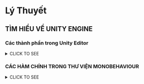 # Lý Thuyết

## TÌM HIỂU VỀ UNITY ENGINE
###	Các thành phần trong Unity Editor
<details><summary>CLICK TO SEE</summary>
<body >
<p><img src="https://images.viblo.asia/a8b99650-c3fd-43f2-939b-fc8f0fa8fa19.png" alt="" data-src="https://images.viblo.asia/a8b99650-c3fd-43f2-939b-fc8f0fa8fa19.png" data-zoom-src="https://images.viblo.asia/full/a8b99650-c3fd-43f2-939b-fc8f0fa8fa19.png" srcset="https://images.viblo.asia/retina/a8b99650-c3fd-43f2-939b-fc8f0fa8fa19.png 2x"></p>
<h3>1.Cửa sổ Sences</h3>
<ul>
<li>Phần này phần hiển thị các đối tượng trong scenes một cách trực quan, có thể lựa chọn các đối tượng, kéo thả, phóng to, thu nhỏ, xoay các đối tượng ...</li>
<li>Phần này có để thiết lập một số thông số như hiển thị ánh sáng, âm anh, cách nhìn 2D hay 3D ...
-Khung nhìn Scene là nơi bố trí các Game Object như cây cối, cảnh quan, enemy, player, camera, … trong game. Sự bố trí hoạt cảnh là một trong những chức năng quan trọng nhất của Unity.</li>
</ul>
<h3>2.Cửa sổ Hierarchy</h3>
<ul>
<li>Tab hierarchy là nơi hiển thị các Game Object trong Sences hiện hành. Khi các đối tượng được thêm hoặc xóa trong Sences, tương ứng với các đối tượng đó trong cửa sổ Hierarchy.</li>
<li>Tương tự trong tab Project, Hierarchy cũng có một thanh tìm kiếm giúp quản lý và thao tác với các Game Object hiệu quả hơn đặc biệt là với các dự án lớn.</li>
</ul>
<h3>3.	Cửa sổ Game</h3>
<ul>
<li>Đây là mạn hình demo Game, là góc nhìn từ camera trong game.</li>
<li>Thanh công cụ trong cửa sổ game cung cấp các tùy chỉnh về độ phân giải man hình,        thông số (stats), gizmos, tùy chọn bật tắt các component...</li>
</ul>
<h3>4.	Cửa sổ Project</h3>
<ul>
<li>Đây là cưa sổ explorer của Unity, hiển thị thông tin của tất cả các tài nguyên (Assets) trong game của bạn.</li>
<li>Cột bên trái hiển thị assets và các mục yêu thích dưới dạng cây thư mục tương tự như Windows Explorer. Khi click vào một nhánh trên cây thư mục thì toàn bộ nội dung của nhánh đó sẽ được hiển thị ở khung bên phải. Ta có thể tạo ra các thư mục mới bằng cách Right click -&gt; Create -&gt; Folder hoặc nhấn vào nút Create ở góc trên bên trái cửa sổ Project và chọn Folder. Các tài nguyên trong game cũng có thể được tạo ra bằng cách này.</li>
<li>Phía trên cây thư mục là mục Favorites, giúp chúng ta truy cập nhanh vào những tài nguyên thường sử dụng. Chúng ta có thể đưa các tài nguyên vào Favorites bằng thao tác kéo thả.</li>
<li>Đường dẫn của thư mục tài nguyên hiện tại. Chúng ta có thể dễ dàng tiếp cận các thư mục con hoặc thư mục gốc bằng cách click chuột vào mũi tên hoặc tên thư mục.</li>
</ul>
<h3>5.	Cửa sổ Inspector</h3>
<ul>
<li>Cửa sổ Inspector hiển thị chi tiết các thông tin về Game Object đang làm việc, kể cả những component được đính kèm và thuộc tính của nó. Bạn có thể điều chỉnh, thiết lập mọi thông số và chức năng của Game Object thông qua cửa sổ Inspector.</li>
<li>Mọi thuộc tính thể hiện trong Inspector đều có thể dễ dàng tuỳ chỉnh trực tiếp mà không cần thông qua một kịch bản định trước. Tuy nhiên Scripting API cung cấp một số lượng nhiều và đầy đủ hơn do giao diện Inspector là có giới hạn.</li>
<li>Các thiết lập của từng component được đặt trong menu. Các bạn có thể click chuột phải, hoặc chọn icon hình bánh răng nhỏ để xuất hiện menu.</li>
<li>Ngoài ra Inspector cũng thể hiện mọi thông số Import Setting của asset đang làm việc như hiển thị mã nguồn của Script, các thông số animation, …</li>
</ul>
<h2>II.	 Các khái niệm cơ bản trong unity</h2>
<h3>1.	GameObject</h3>
<p>Một đối tượng cụ thể trong game gọi là một game object, có thể là nhân vật, đồ vật nào đó.
Ví dụ: cây cối, xe cộ, nhà cửa, người...</p>
<h3>2.	Component</h3>
<p>Một GameObject sẽ có nhiều thành phần cấu tạo nên nó như là hình ảnh (sprite render), tập hợp các hành động (animator), thành phần xử lý va chạm (collision), tính toán vật lý (physical), mã điều khiển (script), các thành phần khác... mỗi thứ như vậy gọi là một component của GameObject.</p>
<h3>3. Sprite</h3>
<p>Là một hình ảnh 2D của một game object có thể là hình ảnh đầy đủ, hoặc có thể là một bộ phận nào đó.</p>
<h3>4. Animation</h3>
<p>Là tập một hình ảnh động dựa trên sự thay đổi liên tục của nhiều sprite khác nhau.</p>
<h3>5. Key Frame</h3>
<p>Key Frame hay Frame là một trạng thái của một animation. Có thể được tạo nên từ 1 sprite hay nhiều sprite khác nhau.</p>
<h3>6. Prefabs</h3>
<p>Là một khái niệm trong Unity, dùng để sử dụng lại các đối tượng giống nhau có trong game mà chỉ cần khởi tạo lại các giá trị vị trí, tỉ lệ biến dạng và góc quay từ môt đối tượng ban đầu.
Ví dụ: Các đối tượng là đồng tiên trong game Mario đều có xử lý giống nhau, nên ta chỉ việc tạo ra một đối tượng ban đầu, các đồng tiền còn lại sẽ sử dụng prefabs. Hoặc khi ta lát gạch cho một cái nền nhà, các viên gạch cũng được sử dụng là prefabs.</p>
<h3>7. Sounds</h3>
<p>Âm thanh trong game.</p>
<h3>8. Script</h3>
<p>Script là tập tin chứa các đoạn mã nguồn, dùng để khởi tạo và xử lý các đối tượng trong game.
Trong Unity có thể dùng C#, Java Script, BOO để lập trình Script.</p>
<h3>9. Scenes</h3>
<p>Quản lý tất cả các đối tượng trong một màn chơi của game.</p>
<h3>10. Assets</h3>
<p>Bao gồm tất cả những gì phục vụ cho dự án game như sprite, animation, sound, script, scenes…</p>
<h3>11. Camera</h3>
<p>Là một game object đặc biệt trong scene, dùng để xác định tầm nhìn, quansát các đối tượng khác trong game.</p>
<h3>12. Transform</h3>
<p>Là 3 phép biến đổi tịnh tiến, quay theo các trục, và phóng to thu nhỏ một đối tượng</p>
</details>

### CÁC HÀM CHÍNH TRONG THƯ VIỆN MONOBEHAVIOUR
<details><summary>CLICK TO SEE</summary>
<body class="post-template-default single single-post postid-610 single-format-standard wp-custom-logo">
<h4><span id="Mo_dau">Mở đầu</span></h4>



<ul><li>Trước tiên để tìm hiểu về các hàm được cung cấp sẵn, mình sẽ đưa ra sơ đồ tổng quát của <em>Unity3D Documentation</em> sau.</li><li>Mặc định trong bài viết các gameObjects được <span class="ph_keyword">active</span> cùng một lúc nhé</li></ul>



<div class="wp-block-image"><figure class="aligncenter"><img src="https://docs.unity3d.com/uploads/Main/monobehaviour_flowchart.svg" alt="monobehaviour_flowchart."><figcaption>Monobehaviour Flowchart (Unity3D Documents)</figcaption></figure></div>



<h2><span id="I_Initialization">I. Initialization</span></h2>



<p>Như chúng ta thấy ở bảng trên, <span class="ph_keyword">Awake</span>, <span class="ph_keyword">OnEnable</span> và <span class="ph_keyword">Start</span> nằm cùng một phần gọi là <span class="ph_keyword">Initialization</span> nhưng công dụng của chúng khác nhau như thế nào?, và chúng được gọi khi nào trong vòng đời của MonoBehaviour?</p>



<ul><li><strong>Awake<em>: </em></strong>các hàm <span class="ph_keyword">Awake</span> đều được gọi trước <strong>TẤT CẢ</strong> các hàm <span class="ph_keyword">Start</span> của các <em>MonoBehaviour </em>có trong Scene (được enable cùng lúc) hay gọi ngay sau khi gameObject đó được sinh ra bằng hàm <span class="ph_keyword">Instantiate()</span>.</li></ul>



<p><span class="ph_keyword">Awake</span> chỉ được gọi một lần duy nhất trong vòng đời của một <em>MonoBehaviour</em></p>



<ul><li><strong>OnEnable<em>:</em></strong> hàm này được gọi khi một gameObject được đổi trạng thái từ <em>deactive -&gt; active</em> hoặc khi enable <span class="ph_keyword">Component</span> và được gọi lần đầu tiên ngay sau hàm <span class="ph_keyword">Awake</span> của nó.</li></ul>



<p class="ph_question">“Vậy nếu có 2 gameObjects A và B thì thứ tự gọi có phải là Awake A -&gt; Awake B -&gt; OnEnable A -&gt; OnEnable B?”</p>



<p>Không, vào lúc active lần đầu tiên, thứ tự gọi như sau: </p>



<div class="wp-block-image"><figure class="aligncenter size-large"><img loading="lazy" width="677" height="186" src="https://phuongne.com/wp-content/uploads/2020/04/image.png" alt="awake-onenable" class="wp-image-684" srcset="https://phuongne.com/wp-content/uploads/2020/04/image.png 677w, https://phuongne.com/wp-content/uploads/2020/04/image-300x82.png 300w" sizes="(max-width: 677px) 100vw, 677px"><figcaption>Thứ tự gọi của Awake() và OnEnable() của 2 gameObjects bất kỳ</figcaption></figure></div>



<p class="ph_question">“Sao Awake của B gọi trước Awake của A vậy?”</p>



<p>Thứ tự gọi <span class="ph_keyword">Awake</span> trong Unity là random.</p>



<ul><li><strong>Start<em>:</em></strong> hàm <span class="ph_keyword">Start()</span> được gọi sau <span class="ph_keyword">OnEnable</span>, trước khi các frames bắt đầu chạy hay trước các hàm <span class="ph_keyword">Update</span>. Cũng như <span class="ph_keyword">Awake</span>, nó chỉ được gọi một lần duy nhất.</li></ul>



<p class="ph_question">“Hàm Start còn có gì khác so với Awake nữa không?”</p>



<p>Có một điểm đặc biệt của hàm <span class="ph_keyword">Awake</span>, đó là nó sẽ được gọi kể cả khi script KHÔNG được enable (xem ảnh dưới), trong khi <span class="ph_keyword">Start</span> thì sẽ không được gọi. Tuy nhiên trong trường hợp <span class="ph_keyword">GameObject</span> deactive thì không có hàm nào được gọi.</p>



<div class="wp-block-image"><figure class="aligncenter size-large"><img loading="lazy" width="562" height="52" src="https://phuongne.com/wp-content/uploads/2020/04/image-3.png" alt="checkbox disable enable monobehaviour" class="wp-image-696" srcset="https://phuongne.com/wp-content/uploads/2020/04/image-3.png 562w, https://phuongne.com/wp-content/uploads/2020/04/image-3-300x28.png 300w" sizes="(max-width: 562px) 100vw, 562px"><figcaption>Checkbox enable-disable script</figcaption></figure></div>



<p>Như vậy, các hàm thuộc loại <span class="ph_keyword">Initialization</span> thường được sử dụng để khởi tạo các giá trị có sẵn hoặc cache các components (<span class="ph_keyword">GetComponent</span>), trong đó chỉ có <span class="ph_keyword">OnEnable()</span> có thể được gọi nhiều lần</p>



<h2><span id="II_Game_Logic">II. Game Logic</span></h2>



<p>Ở phần này mình sẽ không đề cập về <strong>Internal Animation Update</strong>, ta chỉ quan tâm đến phần này khi sử dụng <span class="ph_keyword">StateMachineBehaviour</span>. <br>Đại loại nếu <span class="ph_keyword">MonoBehaviour</span> được gắn vào vào các GameObject thì <span class="ph_keyword">StateMachineBehaviour</span> sẽ được gắn vào các animation state và cũng có các hàm tương tự để xử lý</p>



<ul><li><strong>Update<em>:</em></strong> chắc hẳn hàm này đã quá quen thuộc khi chúng ta mới bắt đầu sử dụng Unity engine, <span class="ph_keyword">Update</span> được gọi mỗi lần vào mỗi frame và được xem như hàm xử lý chính của vòng lặp game.</li></ul>



<ul><li><strong>LateUpdate<em>:</em></strong> <span class="ph_keyword">LateUpdate()</span> được gọi như <span class="ph_keyword">Update</span>, mỗi frame một lần, điểm khác biệt duy nhất là nó được gọi sau khi các hàm <span class="ph_keyword">Update</span> của tất cả các <span class="ph_keyword">MonoBehaviour</span> đã được thực thi xong.</li></ul>



<p>Một chức năng kinh điển của hàm này là khi sử dụng camera follow theo player, sau khi vị trí cũng như rotation của player đã được tính toán hoàn tất trong <span class="ph_keyword">Update</span>, thì ta sẽ <span class="ph_keyword">LateUpdate</span> vị trí và góc xoay của camera theo player, đảm bảo được độ chính xác cao.</p>



<p><em>yield Null, WaitForSeconds, WWW, StartCoroutine</em>,… được thực thi tiếp khi sử dụng ở phần <span class="ph_keyword">Coroutine</span>, có thể đọc bài <a rel="noreferrer noopener" href="https://phuongne.com/coroutine-va-threads/" target="_blank">Coroutine trong Unity là gì?</a> để tham khảo thêm.</p>



<h2><span id="III_Physics">III. Physics</span></h2>



<ul><li><strong>FixedUpdate</strong>: Hàm này được gọi không phụ thuộc vào vòng lặp chính của game mà gọi theo vòng lặp của vật lý trong game, thường nó được gọi cố định vào mỗi 0.02s theo mặc định của project setting, con số này gọi là <span class="ph_keyword">Fixed Timestep</span> hay <span class="ph_keyword">fixedDeltaTime</span>.</li></ul>



<div class="wp-block-image"><figure class="aligncenter size-large"><img loading="lazy" width="439" height="189" src="https://phuongne.com/wp-content/uploads/2020/04/image-2.png" alt="" class="wp-image-694" srcset="https://phuongne.com/wp-content/uploads/2020/04/image-2.png 439w, https://phuongne.com/wp-content/uploads/2020/04/image-2-300x129.png 300w" sizes="(max-width: 439px) 100vw, 439px"><figcaption>Điều chỉnh Fixed Timestep trong Project Settings</figcaption></figure></div>



<p>Vì vậy <span class="ph_keyword">FixedUpdate</span> có thể được gọi nhiều hơn một lần hoặc không gọi trong 1 frame tùy theo FPS của game</p>



<ul><li><strong>Internal Physics Update:</strong> Đây là vùng xử lý chính của <span class="ph_keyword">Physics System</span> trong unity được xử lý riêng mà chúng ta không can thiệp, với một số chức năng sẵn có như áp trọng lực, trigger các hàm va chạm, di chuyển các vật thể sử dụng vật lý (rigidbody, joints,…)</li></ul>



<p>Vùng này được thực thi sau <span class="ph_keyword">FixedUpdate</span>, vì vậy các xử lý liên quan tới vật lý thì chúng ta nên đặt ở trong <span class="ph_keyword">FixedUpdate</span> thay vì <span class="ph_keyword">Update</span> để <span class="ph_keyword">Physics System</span> của Unity có thể cập nhật vị trí và xét va chạm kịp thời.</p>



<p>Mình đã nói qua vấn đề lỗi này ở bài <a rel="noreferrer noopener" href="https://phuongne.com/rigidbody-rigidbody2d/" target="_blank">Tui không hiểu gì về Rigidbody</a>.</p>



<h2><span id="IV_Decommissioning">IV. Decommissioning</span></h2>



<ul><li><strong>OnApplicationQuit</strong>: cái tên cũng nói lên được công dụng của hàm này rồi, nó sẽ được gọi trước khi thoát game (hoặc tắt <span class="ph_keyword">Play mode</span> trong <span class="ph_keyword">Unity Editor</span>)</li></ul>



<ul><li><strong>OnDisable:</strong> hàm này tương ứng với <span class="ph_keyword">OnEnable</span> mà mình đã đề cập ở trên, có thể được gọi nhiều lần nếu GameObject <span class="ph_keyword">active-deactive</span> nhiều lần (hoặc <span class="ph_keyword">enable-disable</span> Component gắn vào GameObject)</li></ul>



<ul><li><strong>OnDestroy:</strong> cuối cùng là <span class="ph_keyword">OnDestroy</span>, hàm này sẽ được gọi ở cuối frame, đồng nghĩa với việc khi xóa một <span class="ph_keyword">GameObject</span> trong scene (bằng script hoặc các sự kiện như thoát game, chuyển scene,…) hay sử dụng hàm <strong>Destroy(gameObject)</strong>, nó sẽ không xóa ngay lập tức mà phải đến cuối frame đó nó mới được dọn dẹp.</li></ul>



<p>Để dọn dẹp một <span class="ph_keyword">GameObject</span> ngay lập tức mà không cần delay tới cuối frame, có thể sử dụng <span class="ph_keyword">DestroyImmediate</span>, tuy nhiên Unity khuyến cáo là chỉ nên sử dụng khi debug và không nên sử dụng trong game.</p>
</details>
